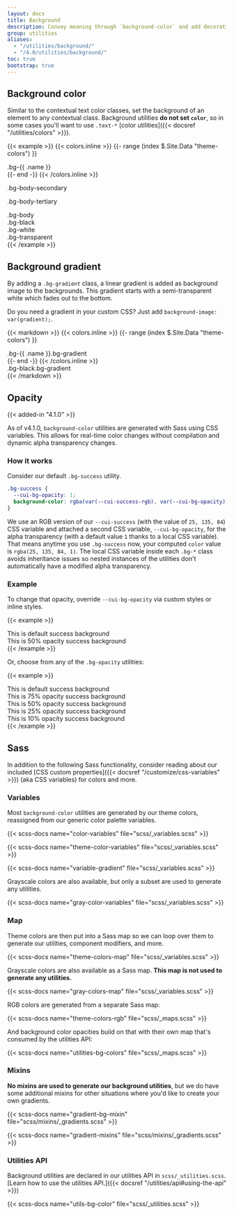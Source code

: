 ```yaml
---
layout: docs
title: Background
description: Convey meaning through `background-color` and add decoration with gradients.
group: utilities
aliases:
  - "/utilities/background/"
  - "/4.0/utilities/background/"
toc: true
bootstrap: true
---
```


## Background color

Similar to the contextual text color classes, set the background of an element to any contextual class. Background utilities **do not set `color`**, so in some cases you'll want to use `.text-*` [color utilities]({{< docsref "/utilities/colors" >}}).

{{< example >}}
{{< colors.inline >}}
{{- range (index $.Site.Data "theme-colors") }}
<div class="p-3 mb-2 bg-{{ .name }}{{ if .contrast_color }} text-{{ .contrast_color }}{{ else }} text-white{{ end }}">.bg-{{ .name }}</div>
{{- end -}}
{{< /colors.inline >}}
<p class="p-3 mb-2 bg-body-secondary">.bg-body-secondary</p>
<p class="p-3 mb-2 bg-body-tertiary">.bg-body-tertiary</p>

<div class="p-3 mb-2 bg-body text-body">.bg-body</div>
<div class="p-3 mb-2 bg-black text-white">.bg-black</div>
<div class="p-3 mb-2 bg-white text-dark">.bg-white</div>
<div class="p-3 mb-2 bg-transparent text-body">.bg-transparent</div>
{{< /example >}}

## Background gradient

By adding a `.bg-gradient` class, a linear gradient is added as background image to the backgrounds. This gradient starts with a semi-transparent white which fades out to the bottom.

Do you need a gradient in your custom CSS? Just add `background-image: var(gradient);`.

{{< markdown >}}
{{< colors.inline >}}
{{- range (index $.Site.Data "theme-colors") }}
<div class="p-3 mb-2 bg-{{ .name }} bg-gradient{{ with .contrast_color }} text-{{ . }}{{ else }} text-white{{ end }}">.bg-{{ .name }}.bg-gradient</div>
{{- end -}}
{{< /colors.inline >}}
<div class="p-3 mb-2 bg-black bg-gradient text-white">.bg-black.bg-gradient</div>
{{< /markdown >}}

## Opacity

{{< added-in "4.1.0" >}}

As of v4.1.0, `background-color` utilities are generated with Sass using CSS variables. This allows for real-time color changes without compilation and dynamic alpha transparency changes.

### How it works

Consider our default `.bg-success` utility.

```css
.bg-success {
  --cui-bg-opacity: 1;
  background-color: rgba(var(--cui-success-rgb), var(--cui-bg-opacity)) !important;
}
```

We use an RGB version of our `--cui-success` (with the value of `25, 135, 84`) CSS variable and attached a second CSS variable, `--cui-bg-opacity`, for the alpha transparency (with a default value `1` thanks to a local CSS variable). That means anytime you use `.bg-success` now, your computed `color` value is `rgba(25, 135, 84, 1)`. The local CSS variable inside each `.bg-*` class avoids inheritance issues so nested instances of the utilities don't automatically have a modified alpha transparency.

### Example

To change that opacity, override `--cui-bg-opacity` via custom styles or inline styles.

{{< example >}}
<div class="bg-success p-2 text-white">This is default success background</div>
<div class="bg-success p-2" style="--cui-bg-opacity: .5;">This is 50% opacity success background</div>
{{< /example >}}

Or, choose from any of the `.bg-opacity` utilities:

{{< example >}}
<div class="bg-success p-2 text-white">This is default success background</div>
<div class="bg-success p-2 text-white bg-opacity-75">This is 75% opacity success background</div>
<div class="bg-success p-2 text-dark bg-opacity-50">This is 50% opacity success background</div>
<div class="bg-success p-2 text-dark bg-opacity-25">This is 25% opacity success background</div>
<div class="bg-success p-2 text-dark bg-opacity-10">This is 10% opacity success background</div>
{{< /example >}}

## Sass

In addition to the following Sass functionality, consider reading about our included [CSS custom properties]({{< docsref "/customize/css-variables" >}}) (aka CSS variables) for colors and more.

### Variables

Most `background-color` utilities are generated by our theme colors, reassigned from our generic color palette variables.

{{< scss-docs name="color-variables" file="scss/_variables.scss" >}}

{{< scss-docs name="theme-color-variables" file="scss/_variables.scss" >}}

{{< scss-docs name="variable-gradient" file="scss/_variables.scss" >}}

Grayscale colors are also available, but only a subset are used to generate any utilities.

{{< scss-docs name="gray-color-variables" file="scss/_variables.scss" >}}

### Map

Theme colors are then put into a Sass map so we can loop over them to generate our utilities, component modifiers, and more.

{{< scss-docs name="theme-colors-map" file="scss/_variables.scss" >}}

Grayscale colors are also available as a Sass map. **This map is not used to generate any utilities.**

{{< scss-docs name="gray-colors-map" file="scss/_variables.scss" >}}

RGB colors are generated from a separate Sass map:

{{< scss-docs name="theme-colors-rgb" file="scss/_maps.scss" >}}

And background color opacities build on that with their own map that's consumed by the utilities API:

{{< scss-docs name="utilities-bg-colors" file="scss/_maps.scss" >}}

### Mixins

**No mixins are used to generate our background utilities**, but we do have some additional mixins for other situations where you'd like to create your own gradients.

{{< scss-docs name="gradient-bg-mixin" file="scss/mixins/_gradients.scss" >}}

{{< scss-docs name="gradient-mixins" file="scss/mixins/_gradients.scss" >}}

### Utilities API

Background utilities are declared in our utilities API in `scss/_utilities.scss`. [Learn how to use the utilities API.]({{< docsref "/utilities/api#using-the-api" >}})

{{< scss-docs name="utils-bg-color" file="scss/_utilities.scss" >}}
